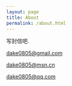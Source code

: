 ```yaml
---
layout: page
title: About
permalink: /about.html
---
```


写封信吧.

dake0805@gmail.com

dake0805@msn.cn

dake0805@qq.com